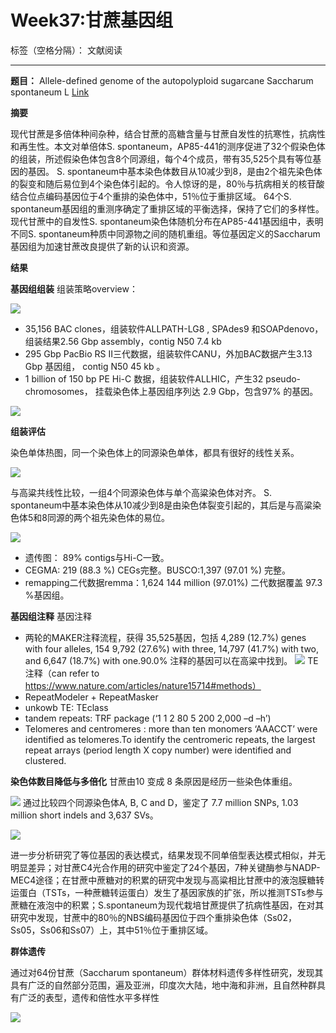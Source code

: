 # Week37:甘蔗基因组


标签（空格分隔）： 文献阅读

---

**题目：** Allele-defined genome of the autopolyploid sugarcane Saccharum spontaneum L [Link][1]

**摘要**



现代甘蔗是多倍体种间杂种，结合甘蔗的高糖含量与甘蔗自发性的抗寒性，抗病性和再生性。本文对单倍体S. spontaneum，AP85-441的测序促进了32个假染色体的组装，所述假染色体包含8个同源组，每个4个成员，带有35,525个具有等位基因的基因。 S. spontaneum中基本染色体数目从10减少到8，是由2个祖先染色体的裂变和随后易位到4个染色体引起的。令人惊讶的是，80％与抗病相关的核苷酸结合位点编码基因位于4个重排的染色体中，51％位于重排区域。 64个S. spontaneum基因组的重测序确定了重排区域的平衡选择，保持了它们的多样性。现代甘蔗中的自发性S. spontaneum染色体随机分布在AP85-441基因组中，表明不同S. spontaneum种质中同源物之间的随机重组。等位基因定义的Saccharum基因组为加速甘蔗改良提供了新的认识和资源。



**结果**

**基因组组装**
组装策略overview：

![][2]


 - 35,156 BAC clones，组装软件ALLPATH-LG8 , SPAdes9 和SOAPdenovo，组装结果2.56 Gbp assembly，contig N50 7.4 kb
 - 295 Gbp PacBio RS II三代数据，组装软件CANU，外加BAC数据产生3.13 Gbp 基因组， contig N50 45 kb 。
 - 1 billion of 150 bp PE Hi-C 数据，组装软件ALLHIC，产生32 pseudo-chromosomes， 挂载染色体上基因组序列达 2.9 Gbp，包含97% 的基因。



![][3]
 
 **组装评估**
 
染色单体热图，同一个染色体上的同源染色单体，都具有很好的线性关系。

![][4]
 
与高粱共线性比较，一组4个同源染色体与单个高粱染色体对齐。 S. spontaneum中基本染色体从10减少到8是由染色体裂变引起的，其后是与高粱染色体5和8同源的两个祖先染色体的易位。
 
 ![][5]

 - 遗传图： 89% contigs与Hi-C一致。
 - CEGMA: 219 (88.3 %) CEGs完整。BUSCO:1,397 (97.01 %) 完整。
 - remapping二代数据remma：1,624 144 million (97.01%) 二代数据覆盖 97.3 %基因组。

**基因组注释**
基因注释
 - 两轮的MAKER注释流程，获得 35,525基因，包括 4,289 (12.7%) genes with four alleles, 154 9,792 (27.6%) with three, 14,797 (41.7%) with two, and 6,647 (18.7%) with one.90.0% 注释的基因可以在高粱中找到。
![][6]
 TE注释（can refer to https://www.nature.com/articles/nature15714#methods）
 - RepeatModeler + RepeatMasker
 - unkowb TE: TEclass
 - tandem repeats: TRF package (‘1 1 2 80 5 200 2,000 –d –h’)
 - Telomeres and centromeres :
  more than ten monomers ‘AAACCT’ were identified as telomeres.To identify the centromeric repeats, the largest repeat arrays (period length X copy number) were identified and clustered.


**染色体数目降低与多倍化**
甘蔗由10 变成 8 条原因是经历一些染色体重组。

![][7]
通过比较四个同源染色体A, B, C and D，鉴定了 7.7 million SNPs, 1.03 million short indels and 3,637 SVs。

![][8]

进一步分析研究了等位基因的表达模式，结果发现不同单倍型表达模式相似，并无明显差异；对甘蔗C4光合作用的研究中鉴定了24个基因，7种关键酶参与NADP-MEC4途径；在甘蔗中蔗糖对的积累的研究中发现与高粱相比甘蔗中的液泡膜糖转运蛋白（TSTs，一种蔗糖转运蛋白）发生了基因家族的扩张，所以推测TSTs参与蔗糖在液泡中的积累；S.spontaneum为现代栽培甘蔗提供了抗病性基因，在对其研究中发现，甘蔗中的80％的NBS编码基因位于四个重排染色体（Ss02，Ss05，Ss06和Ss07）上，其中51％位于重排区域。


**群体遗传**

通过对64份甘蔗（Saccharum spontaneum）群体材料遗传多样性研究，发现其具有广泛的自然部分范围，遍及亚洲，印度次大陆，地中海和非洲，且自然种群具有广泛的表型，遗传和倍性水平多样性


![][9]


  [1]: https://www.nature.com/articles/s41588-018-0237-2#data-availability
  [2]: https://5b0988e595225.cdn.sohucs.com/images/20181009/fcd3a89a2a9d45b0b0139373f85059d5.jpeg
  [3]: https://mmbiz.qpic.cn/mmbiz_png/N3X4LBoaQjVom0mlxbHya7d6UJ3GX08ItP811MibGjMHGTGLe9xsdhm3RBGmfia0I0pFgyvDqVXBYkgLw8SppibRQ/640?wx_fmt=png&tp=webp&wxfrom=5&wx_lazy=1&wx_co=1
  [4]: https://mmbiz.qpic.cn/mmbiz_png/N3X4LBoaQjVom0mlxbHya7d6UJ3GX08ITSIsGGTwhXB8DiaShibkhlmyL8KCp5MctKJ9icpFBdNZPt7lqJ93h6SpA/640?wx_fmt=png&tp=webp&wxfrom=5&wx_lazy=1&wx_co=1
  [5]: https://media.springernature.com/lw900/springer-static/image/art:10.1038/s41588-018-0237-2/MediaObjects/41588_2018_237_Fig1_HTML.png
  [6]: https://mmbiz.qpic.cn/mmbiz_png/N3X4LBoaQjVom0mlxbHya7d6UJ3GX08If6GcO2jEoyQ80Y9qUw4dS4VoIUbHf5WAgpJicHAf5btdAicsD00p5y2g/640?wx_fmt=png&tp=webp&wxfrom=5&wx_lazy=1&wx_co=1
  [7]: https://media.springernature.com/lw900/springer-static/image/art:10.1038/s41588-018-0237-2/MediaObjects/41588_2018_237_Fig2_HTML.png
  [8]: https://media.springernature.com/lw900/springer-static/image/art:10.1038/s41588-018-0237-2/MediaObjects/41588_2018_237_Fig3_HTML.png
  [9]: https://5b0988e595225.cdn.sohucs.com/images/20181009/0003dc84ca4b44f9ae4186a027c3d2e1.jpeg